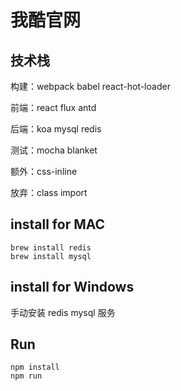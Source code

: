 # 我酷官网

## 技术栈

构建：webpack babel react-hot-loader

前端：react flux antd

后端：koa mysql redis

测试：mocha blanket

额外：css-inline

放弃：class import

## install for MAC

```shell
brew install redis
brew install mysql
```

## install for Windows
手动安装 redis mysql 服务

## Run

```shell
npm install
npm run
```


